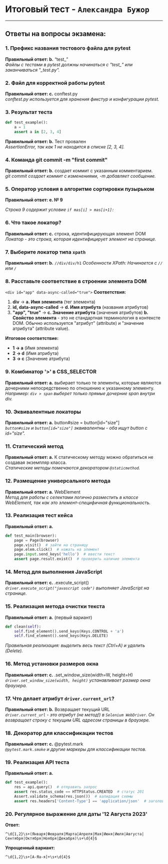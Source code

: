 # Итоговый тест - `Александра Бужор`
---
## Ответы на вопросы экзамена:

### **1. Префикс названия тестового файла для pytest**
**Правильный ответ: b.** “test_”  
*Файлы с тестами в pytest должны начинаться с "test_" или заканчиваться "_test.py".*

### **2. Файл для корректной работы pytest**
**Правильный ответ: c.** conftest.py  
*conftest.py используется для хранения фикстур и конфигурации pytest.*

### **3. Результат теста**
```python
def test_example():
    a = 1
    assert a in [2, 3, 4]
```
**Правильный ответ: b.** Тест провален  
*AssertionError, так как 1 не находится в списке [2, 3, 4].*

### **4. Команда git commit -m "first commit"**
**Правильный ответ: b.** создает коммит с указанным комментарием.  
*git commit создает коммит с изменениями, -m добавляет сообщение.*

### **5. Оператор условия в алгоритме сортировки пузырьком**

**Правильный ответ: e. № 9**

*Строка 9 содержит условие `if mas[i] > mas[i+1]:`*

### **6. Что такое локатор?**
**Правильный ответ: c.** строка, идентифицирующая элемент DOM  
*Локатор - это строка, которая идентифицирует элемент на странице.*

### **7. Выберите локатор типа `xpath`**
**Правильный ответ: b.** `//div/div/h1`
*Особенности XPath: Начинается с `//` или `/`*

### **8. Расставьте соответствие в строении элемента DOM**
 `<div id="app" data-async-called="true">`
**Соответствия:**
1. **div** → **a. Имя элемента** (тег элемента)
2. **id, data-async-called** → **d. Имя атрибута** (названия атрибутов)
3. **"app", "true"** → **c. Значение атрибута** (значения атрибутов)
**b. Свойство элемента** - это не стандартная терминология в контексте DOM. Обычно используется "атрибут" (attribute) и "значение атрибута" (attribute value).

**Итоговое соответствие:**
- **1 → a** (Имя элемента)
- **2 → d** (Имя атрибута)  
- **3 → c** (Значение атрибута)

### **9. Комбинатор '>' в CSS_SELECTOR**
**Правильный ответ: a.** выбирает только те элементы, которые являются дочерними непосредственно по отношению к указанному элементу.  
*Например: `div > span` выберет только прямые дочерние span внутри div.*

### **10. Эквивалентные локаторы**
**Правильный ответ: a.** button#size = button[id="size"]  
*`button#size` и `button[id="size"]` эквивалентны - оба ищут button с id="size".*

### **11. Статический метод**
**Правильный ответ: a.** К статическому методу можно обратиться не создавая экземпляр класса.  
*Статические методы помечаются декоратором `@staticmethod`.*

### **12. Размещение универсального метода**
**Правильный ответ: a.** WebElement  
*Метод для работы с селектами логично разместить в классе WebElement, так как это элемент-специфичная функциональность.*

### **13. Реализация тест кейса**
**Правильный ответ: a.**
```python
def test_main(browser):
    page = Page(browser)
    page.visit()  # зайти на страницу
    page.elem.click()  # нажать на элемент
    page.input.send_keys('hello')  # ввести текст
    assert page.result.exist()  # проверить наличие элемента
```

### **14. Метод для выполнения JavaScript**
**Правильный ответ: c.** .execute_script()  
*`driver.execute_script("javascript code")` выполняет JavaScript на странице.*

### **15. Реализация метода очистки текста**
**Правильный ответ: a.** (первый вариант)
```python
def clean(self):
    self.find_element().send_keys(Keys.CONTROL + 'a')
    self.find_element().send_keys(Keys.DELETE)
```
*Правильная реализация: выделить весь текст (Ctrl+A) и удалить (Delete).*

### **16. Метод установки размеров окна**
**Правильный ответ: c.** .set_window_size(width=W, height=H)  
*`driver.set_window_size(width, height)` устанавливает размер окна браузера.*

### **17. Что делает атрибут `driver.current_url`?**
**Правильный ответ: b.** Возвращает текущий URL  
*`driver.current_url` - это атрибут (не метод!) в `Selenium WebDriver`. Он возвращает строку с текущим URL адресом страницы в браузере.*

### **18. Декоратор для классификации тестов**
**Правильный ответ: c.** @pytest.mark  
*`@pytest.mark.smoke` и другие маркеры для классификации тестов.*

### **19. Реализация API теста**
**Правильный ответ: a.**
```python
def test_example():
    res = api.query()  # отправить запрос
    assert res.status_code == HTTPStatus.CREATED  # статус 201
    Assert.validate_schema(res.json())  # валидация схемы
    assert res.headers['Content-Type'] == 'application/json'  # заголовок
```

### **20. Регулярное выражение для даты '12 Августа 2023'**
**Ответ:**
```regex
^\d{1,2}\s+(Января|Февраля|Марта|Апреля|Мая|Июня|Июля|Августа|Сентября|Октября|Ноября|Декабря)\s+\d{4}$
```

**Упрощенный вариант:**
```regex
^\d{1,2}\s+[А-Яа-я]+\s+\d{4}$
```
